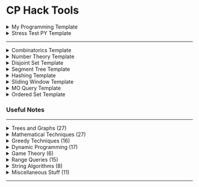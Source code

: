 # CP Hack Tools

<details markdown="1"> 
<summary> My Programming Template
</summary>

```cpp
#include <ext/pb_ds/assoc_container.hpp>
#include <bits/stdc++.h>

#define eb emplace_back
#define fi first 
#define se second 
#define mp make_pair
#define mt make_tuple
#define tm ((tl+tr)>>1)
#define INF (1<<62)
#define endl "\n"
#define mem(v,w) memset(v,w,sizeof(v))
#define sz(v) v.size()
#define all(v) v.begin(),v.end()
#define rall(v) v.rbegin(),v.rend()
#define ub upper_bound
#define lb lower_bound
#define vi vector<int>
#define si stack<int>
#define vvi vector<vector<int>>
#define setbits(v) __builtin_popcount(v)
#define setbitsll(v) __builtin_popcountll(v)
#define nth_element(s,n) *(s.find_by_order(n-1)) 
#define count_smaller(s,n) s.order_of_key(n)  
#define raffle_draw(l,r) uniform_int_distribution<int>(l,r)(prng)
#define log(...) cerr << __LINE__ << ": "; logger(#__VA_ARGS__,__VA_ARGS__)

using namespace std;
using namespace __gnu_pbds;

typedef long long ll;
typedef unsigned long long ull;
typedef pair<int,int> pii;
typedef pair<ll,ll> pll;
typedef tree<int, null_type, less<int>, rb_tree_tag, tree_order_statistics_node_update> ordered_set; //pbds

template <class T,class U> bool chmin(T &x, U y){ if(x>y){ x=y; return true; } return false; }
template <class T,class U> bool chmax(T &x, U y){ if(x<y){ x=y; return true; } return false; }

mt19937 prng(chrono::steady_clock::now().time_since_epoch().count()); // mersenne twister
const long double pi = acos(-1.0);
const int mod = 1e9+7;

/* logging utitlies */
template<typename ...Args>
void logger(string vars, Args&&... values){
	cerr << "[";
	cerr << vars << "] = ";
	string delimeter = "";
	cerr << "[";
		(..., (cerr <<  delimeter << values, delimeter=","));
	cerr << "]\n";
}

/* i/o stream utilities */
ostream& operator <<(ostream& out, pair<int,int> const& v){
    out << v.fi << "," << v.se; 
    return out; 
}

template<typename T>
ostream& operator <<(ostream& out, const vector<T>& v){
    for (const T& x: v) out << x << " "; 
    return out; 
}

template<typename T, typename S>
ostream& operator <<(ostream& out, const map<T,S>& v){
    for (auto& x: v) out << x.fi << "-->" << x.se; 
    return out; 
}

template<typename T>
ostream& operator <<(ostream& out, const set<T>& v){
    for (auto& x: v) cout << x << " ";
    return out;
}

template<typename T>
ostream& operator <<(ostream& out, const multiset<T>& v){
    for (auto& x: v) cout << x << " ";
    return out;
}

/* adhoc utilities */  
inline ll ceil_divide(ll a,ll b){   return (a+b-1)/b; }	

template <class T>
void remove_duplicates(vector<T> &v){ sort(all(v)); v.erase(unique(all(v)),v.end());}

string to_binary(ll v){
    if(!v) return "0";
    string s="";
    while (v>0){
        s += static_cast<char>(v%2 + '0');
        v/=2;
    }
    reverse(all(s));
    return s; 
    
}

int main(){
	
	std::ios::sync_with_stdio(false);
	cin.tie(0);

	#ifdef _INPUT
	freopen("input.txt", "r", stdin);
	#endif 

	return 0;
}
```

</details>



<details markdown="1">
<summary>Stress Test PY Template
</summary>

```py
import filecmp
import os
import random
import sys
import subprocess

my_solution = sys.argv[1]
test_solution = sys.argv[2]

my_solution_exe = my_solution.split(".cpp")[0]
test_solution_exe = test_solution.split(".cpp")[0]

input_file = "in.txt"
my_solution_out = "out1.txt"
test_solution_out = "out2.txt"

def generate_input_file():
    '''
            Write code here to generate the input file
            Tips:
                1. Use random.randint(l,r) : to generate random number between l...r
                2. Perm = list(range(1,n)) random.shuffle(Perm) : to generate a randome permutation
        '''
def test_case(i):
    generate_input_file()
    os.system(f"./{my_solution_exe} < {input_file} > {my_solution_out}")
    os.system(f"./{test_solution_exe} < {input_file} > {test_solution_out}")

    with open(my_solution_out, "r") as f:
        a = f.readline()
        a.rstrip()

    with open(test_solution_out, "r") as f:
        b = f.readline()
        b.rstrip()

    if a == b:
        print(f"Test {i} passed.")
    else:
        print("ERROR, match out1.txt and out2.txt.")
        sys.exit(0)

def run_commands(cmd):
    print(cmd)
    try:
        cmd = cmd.split(" ")
        subprocess.run(cmd, check=True)
    except subprocess.CalledProcessError as e:
        print ("Error:", e)

def compile_command(cpp_file):
    compilation_flags = "-Wall -Wextra -Wshadow -D_GLIBCXX_ASSERTIONS -DDEBUG -ggdb3 -fmax-errors=2 -fsanitize=address,undefined -std=c++17"
    exe_name = cpp_file.split(".cpp")[0]
    return f"g++ {compilation_flags} {exe_name} {cpp_file}"

if __name__ == '__main__':

    run_commands(compile_command(my_solution))
    run_commands(compile_command(test_solution))

    for i in range(1,10000):
        test_case(i)


```
</details>

---

<details markdown="1">
<summary>Combinatorics Template
</summary>


```cpp
inline int mul(int x,int y){    ll z = 1ll; z=z*x*y;   z%=mod; return (int)z; }
inline int add(int x,int y){    ll z = 0ll; z=z+x+y;   z%=mod; return (int)z; }
inline int sub(int x,int y){    ll z=0ll;   z=x+mod-y; z%=mod; return (int)z; }

inline int binpow(int x,int y){

    ll z = 1ll;
    while(y){
        if(y&1) z=mul(z,x);
        x = mul(x,x);
        y>>=1;
    }
    return (int)z;
}

inline int inv(int x){ return binpow(x,mod-2); }

const int N = 400004;
int fac[N], rfac[N];
void fasetup(){
	fac[0] = rfac[0] = 1;
	for(int i=1;i<N;i++) fac[i] = mul(fac[i-1],i);
	rfac[N-1] = inv(fac[N-1]);
	for(int i=N-2;i>0;i--) rfac[i] = mul(rfac[i+1], i+1);
} 

int choose(int n,int r){
	assert(n>=r);
	return mul(fac[n], mul(rfac[r],rfac[n-r])); 
}
```
</details>

<details markdown="1">  
<summary> Number Theory Template 
</summary>

```cpp
vector<int> p; 
int sieve [MAXN]; 
auto sievef = [&] (int MAXN) -> void {
    sieve[1] = 1;
    for (int i = 2; i < MAXN; i++){
        if (sieve[i]) continue;
        p.emplace_back (i); 
        for (int j = i; j < MAXN; j += i){
            if (!sieve[j]) sieve [j] = i; 
        }
    }
};

auto factor = [&](int n) -> vector<pii> {
    vector<pii> res;
    for (int &x : p){
        if (x * x > n) break;
        else if (n % x) continue;
        res.emplace_back (x, 0); 
        while (n % x == 0) {
            res.back().se++; 
            n /= x; 
        } 
    }
    if (n > 1) res.emplace_back (n, 1); 
    return res; 
};

vi divisors (int n) {
    vi d = {1};
    while (n > 1){
        int m = 0;
        int q = sieve[n];
        while (n % q == 0) { m++; n /= q; }
        int dsize = d.size();
        int pw = q; 
        for (int i = 0;i < m; i++) {
            for (int j = 0; j < dsize; j++) d.emplace_back (d[j] * pw);
            pw *= q;
        } 
    }
    return d; 
} 

```

</details>
	
	

<details markdown="1">
<summary>Disjoint Set Template
</summary>
	
```cpp
/* Usage: DSU S(n); S.unite (1, 2); S.totalSize(2); */

struct DSU {
	vector <int> par, size_;
	int biggest; 
	DSU (int n) : par (n+1), size_(n+1, 1), biggest(1) { 
		for (int i=0;i<=n;i++) { 
			par[i] = i;
			size_[i] = vis[i];
		}			
	}
	int root (int u) {
		if (par[u] == u) return u; 
		return par[u] = root (par[u]);
	}
	void unite (int u, int v){
		if (root(u) == root(v)) return; 
		if (rand() & 1) swap (u, v); 
		size_[root(v)] += size_[root(u)];
		par[root(u)] = v;
		chmax (biggest, size_[root(v)]);
	}
	int totalSize (int u) {
		return size_[root(u)]; 
	} 
};
```

</details>

<details markdown="1">
<summary> Segment Tree Template
</summary>

```cpp
/* 1-based segment tree template */
// $set : infinite, ST_MAX, Node constructor, combine code


const int ST_MAX = <>;
int _array[ST_MAX];
const int infinite = <>;

struct Node{
    // 0. add node variables and constructors 
    // int node_variables;
	int val;	
	Node () {
		val = infinite; 
	} 
	Node (int val) : val (val) {} 
};

int _n; // $ set _n 
class SegmentTree {
    public:
		
        Node *_t;
    public:
        
        SegmentTree (int n) {
            _n = n;
            _t = new Node[_n*6]; 
        }

        Node combine (Node lc, Node rc){
            Node res;
            /* 1. add your combine code along with empty node  */
			if (lc.val == infinite) return rc; 
			else if (rc.val == infinite) return lc; 
			int va = max (lc.val, rc.val);  
            return Node (va);
        }

        Node query (const int& l, const int& r, int v=1, int tl=1, int tr=_n){
            if (r<tl||l>tr) return Node (); 
            if (tl>=l && tr<=r) return _t[v]; 
            return combine (query(l, r, v<<1, tl, tm), 
                query(l, r, v<<1|1, tm+1, tr));
        }

        void build (int v=1, int tl=1, int tr=_n){
            if (tl==tr) _t[v] = Node(_array[tl]); 
            else {
                build (v<<1, tl, tm);
                build (v<<1|1, tm+1, tr); 
                _t[v] = combine (_t[v<<1], _t[v<<1|1]); 
            }
        }

        // point update 
        void update (const int& pos, const int& val, int v=1, int tl=1, int tr=_n){
            if (tl==tr) _t[v] = Node(val);  
            else {
                if (pos <= tm) update (pos, val, v<<1, tl, tm);
                else update (pos, val, v<<1|1, tm+1, tr); 
                _t[v] = combine (_t[v<<1], _t[v<<1|1]);  
            }
        }
};
/* Segment Tree tested*/
```
</details>

<details markdown="1">
<summary> Hashing Template 
</summary>

```cpp
struct HashInt {
	static const int mx=1e9+7, my=1e9+9;
	long long x, y;
	HashInt () = default;
	HashInt (long long x_) : x(x_), y(x_) {}
	HashInt (long long x_, long long y_) : x(x_), y(y_) {}
	HashInt operator + (const HashInt& other) const{
		HashInt tmp; 
		tmp.x = (x + other.x) % mx;
		tmp.y = (y + other.y) % my;
		return tmp;
	}
	HashInt operator - (const HashInt& other) const{
		HashInt tmp; 
		tmp.x = (mx + x - other.x) % mx;
		tmp.y = (my + y - other.y) % my; 		
		return tmp;
	}
	HashInt operator * (const HashInt& other) const{
		HashInt tmp; 
		tmp.x = (x * other.x) % mx;
		tmp.y = (y * other.y) % my; 		
		return tmp;
	}
	bool operator == (const HashInt& other) const{
		return x == other.x && y == other.y;
	}
	operator pair<long long ,long long> () const {
		return make_pair (x, y);
	}
}; 

namespace RollHash{
	const int P=239017, N_ = 9e5+4;
	HashInt p[N_], H[N_];
	<always call init before initializing test cases> 
	void init() { 
		p[0] = 1;
		for (int i=1;i<N_;i++){
			p[i] = p[i-1] * P; 
		}
	}
	void gen_hashes (const string& str){
		int n = str.size();
		H[0] = str[0];
		for (int i=1;i<n;i++){
			H[i] = H[i-1] * P + str[i];
		}
	}
		
	HashInt hasher (int l, int r) { return l ? H[r] - H[l-1] * p[r-l+1] : H[r]; }
};

using namespace RollHash;
```
</details>



<details markdown="1">
<summary> Sliding Window Template 
</summary>

```cpp
for(int l=0,r=-1;l<n;l++){ // left boundary of the sliding window
	r = max(r, l-1);
	while(r+1 < n){
		/* modify the window*/
		if extendible? 
			r++;
		else 
			/* rollback window  */ 
		break;

		if(chmax(max_length, r-l+1)){
			// record answer from window
		}
	}
	// modify window to delete left boundary to proceed to the next, l++ happens
}
```

</details>

<details markdown="1">
<summary> MO Query Template 
</summary>

```cpp
int B; 

struct Query{

	int l, r, idx; 
	pair<int, int> toPair () const {
		int b = l/B; 
		return {b, (b&1)?-r:r};
	}
	bool operator < (const Query& other) {
		return toPair () < other.toPair();
	}
};

long long curr = 0; 
void add (int); 
void remove (int);

void solve_offline (vector<Query> q) {
	sort (all(q));
	int currL = 1, currR = 1;
	add (arr[1]); 	
	for (int Q: q){
		int L,R,idx; 
		while (L < currL) add (arr[--currL]);	
		while (R > currR) add (arr[++currR]);
		while (L > currL) remove (arr[currL++]); 
		while (R < currR) remove (arr[currR--]);
		answer[idx] = curr;
	}
} 
```

</details>


<details markdown="1">
<summary> Ordered Set Template 
</summary>
	
```cpp
	struct RBTree { 
	typedef tree<pii, 
			null_type, 
			less<pii>,
			rb_tree_tag, 
			tree_order_statistics_node_update> ord;
	ord s;
	int _t;
	
	RBTree() {  
		_t = 0;
	}
	void emplace (int x) { s.insert ({x, ++_t});  }
	void erase (int x) { s.erase (s.lower_bound({x, 0})); }
	int less_than (int x) { return s.order_of_key({x, 0}); }
	int less_eq (int x) { return s.order_of_key({x+1, 0}); }
	int find_nth (int n) { 
		if (s.find_by_order(n) == s.end()) return -1;
		return s.find_by_order(n)->first;
	}
};	
```
</details>


### Useful Notes

---

<details markdown="1">
<summary>Trees and Graphs (27)
</summary>

---

[1. Cyclicity in undirected graph](graph/graph.md#a)

[2. Cyclicity in directed graph, coloring technique](graph/graph.md#b)

[3. All simple cycles in a undirected graph, w/o composite cycles](graph/graph.md#c)

[4. All tricks using union-find algorithm](graph/graph.md#d)

[5. Small to Large Trick, Merger Sets, a DSU trick](graph/dsu.md)

[6. Tarjan's algorithm to find articulation points, bridges](graph/graph.md#e)

[7. Finding transitive closure of a graph using Floyd Warshall](graph/graph.md#g)

[8. BFS on complement graph aka Pie for a Pie trick](graph/graph.md#h)

[9. All topological ordering](graph/graph.md#i)

[10. Kahn's algorithm for topological ordering](graph/graph.md#j)

[11. Maximal/Minimal Topological ordering](graph/graph.md#k)

[12. Floyd Warshall for finding shortest paths](graph/graph.md#l)

[13. Minimum Spanning Tree, Prim vs Kruskal](graph/graph.md#m)

[14. Dijkstra's shortest path algoritm for non-negative edges](graph/graph.md#o)

[15. Kth shortest path and ghostness in dikjstra's algorithm](graph/graph.md#o1)

[16. Use Bellman Ford for negative edge weights](graph/graph.md#p)

[17. Detect negative cycle using Bellman Ford](graph/graph.md#q)

[18. Shortest Cycle in undirected graph using BFS](graph/graph.md#q1)

[19. 0/1 BFS Trick](graph/graph.md#r)

[20. Strongly connected component aka SCC](graph/graph.md#s)

[21. Kosaraju's algorithm for condensed SCC](graph/graph.md#t)

[22. Finding centeroid a tree, subtree, cut tree](graph/centeroid.md)

[23. Euler Tour, relation between vertices, propagating tree](graph/euler-tour.md)

[24. Everything about Trie](graph/trie.md)

[25. Trie and binary MEX](graph/trie.md)

[26. Bit prefix Trie and XOR operations](graph/trie.md)

[27. Games on Trie](graph/trie.md)

</details>

<details markdown="1">
<summary>Mathematical Techniques (27)
</summary>

---
	
[1. Custom Ceil Function](math/math.md#a)

[2. Lazy Caterer](math/math.md#b) 

[3. Chinese Remainder Theorem](math/math.md#c) 

[4. Derangement](math/math.md#d) 

[5. Chicken Mcnugget Theorem](math/math.md#e) 

[6. Erdos Szekeres Theorem](math/math.md#f) 

[7. Cyclicity](math/math.md#g)

[8. Parity of Permutation](math/math.md#h) 

[9. Rank in Arbitrarty Bases](math/math.md#i) 

[10. Floyd Cycle](math/math.md#j) 

[11. Manhattern Trick](math/math.md#k) 

[12. Complexity of Euclid's dvision Lemma](math/math.md#o)

[13. Subsequence to Subarray Transformation Trick](math/math.md#l)

[14. Some properties of sum of absolute differences aka SAD](math/sad.md)

[15. How to solve diophantine equations](math/diophantine.md#a)

[16. Gaussian Elimination in GF(2), Max XOR Subsequence](math/gaussian-elimination.md)

[17. Euclid extended division algorithm for LCM/GCD](math/gcd-lcm.md)

[18. Catalan Number, Dyck Path](math/combinatorics.md#a)

[19. Inclusion Exclusion Principle](math/combinatorics.md#b)

[20. Prime Factorization, Sieve, Divisors of Large numbers](math/prime-factorization.md)

[21. Minimum Excludent aka MEX](math/mex.md)

[22. No. of Co-prime pairs](math/cses.md)

[23. Meet in the Middle aka MiTM](math/cses.md)

[24. Generating Functions](math/generating_functions.md)

[26. Difference Array, Sort, Repeat](math/math.md#p)

[27. Expected Value Problems](math/expected_value.md)

</details>

<details markdown="1">
<summary>
Greedy Techniques (16)
</summary>

---

[1. Minimum Increment Decrement to make array equal](greedy/adhoc_greedy.md)
	
[2. Largest Area in a Histogram using NGE](greedy/adhoc_greedy.md)

[3. Intermediate Value Property Trick](greedy/adhoc_greedy.md)

[4. Job Sequencing Problems](greedy/adhoc_greedy.md)

[5. A Nice Binary Search Trick](greedy/adhoc_greedy.md)

[6. Find frequency of element in a given range using upperbound, lowerbound](greedy/adhoc_greedy.md)

[7. All techniques using exchange arguments, powerful proving technique](greedy/exchange-arg.md)

[8. Invariance and Extremal Ideas](greedy/invariance.md)

[9. Generic sliding window algorithm](greedy/sliding-window.md)

[10. Comparing a subarray with a sliding window technique](greedy/sliding-window.md)

[11. Find closest pair, minimum euclidean distance](greedy/sweepline.md)

[12. Klee's algorithm for union of intersecting segments](greedy/sweepline.md)

[13. Intervals and Schedules](greedy/interval.md)

[14. UpperBound and LowerBound on Tuples](greedy/adhoc_greedy.md)

[15. Change of slope trick](greedy/adhoc_greedy.md)

[16. Linear Transformation trick](greedy/adhoc_greedy.md)

</details>


<details markdown="1">
<summary>Dynamic Programming (17)
</summary>

---

[1. Max Subarray Sum, Kadane's algorithm](dp/adhoc-dp.md)

[2. Max Subarray Product](dp/adhoc-dp.md)

[3. All variants of buy-sell share problems](dp/adhoc-dp.md)

[4. Bitmasking: Assigment Problem](dp/bitmask.md)

[5. Bitmasking: Held Karp for TSP like problem](dp/bitmask.md)

[6. Masking over Primes](dp/bitmask.md)

[7. Enumerating submasks](dp/bitmask.md)

[8. Profile DP, DP on broken pipes](dp/bitmask.md)

[9. All tricks in digit DP problems, including LCM trick, pair of numbers](dp/digit-dp.md)

[10. Divisibility problems using DP](dp/divisibility.md)

[11. Everything about IN-OUT dp on tree aka Rerooting technique, Tree Distances, Tree Matching](dp/dp-on-trees.md)

[12. Inclusion and Exclusion DP](dp/dp-on-trees.md)

[13. Solving any structural dp problems using kadane's approach](dp/dp_tricks.md)

[14. Subsequence & Substring comparison of two strings type problems](dp/subsequence_dp.md)

[15. Everything about Sieve of Eratosthenes, Prime Factorization, Harmonic Lemma](dp/sieve.md)

[16. Next Element Array technique used in various AND, OR, bitwise problems](dp/next-array.md)

[17. Matrix Exponentiation Trick](dp/matrixexpo.md)

</details>


<details markdown="1">
<summary>Game Theory (6)
</summary>
	
---

[1. Games on arbitrary graphs](games/games.md)

[2. NIM games](games/games.md)

[3. Sprague Grundy Theorem](games/games.md)

[4. Converting games to NIM forms using MEX](games/games.md)

[5. Strategize the game backward, Parity Tricks](games/games.md)

[6. Tag games on Trees, Graphs](games/games_on_graphs.md)

</details>


<details markdown="1">
<summary>Range Queries (15)
</summary>

---
	
[1. Binary Lifting, LCA of trees](range-queries/query.md)

[2. Fenwick Tree, 1D, 2D, difference array trick](range-queries/query.md)

[3. Sparse Table](range-queries/query.md)

[4. Segment Tree 1D, 2D, Lazy Propagation](range-queries/query.md)

[5. Merge Sort Tree](range-queries/query.md)

[6. Sqrt Decomposition](range-queries/query.md)

[7. Counting Inversions using Fenwick Tree](range-queries/query.md)

[8. Order Statistics using Fenwick Tree](range-queries/query.md)

[9. Classical Fenwick Tree application in DP, Coordinate Compression](range-queries/query.md)

[10. Segment Tree, Bit manipulation and Lazy propagation](range-queries/query.md)

[11. Get the nearest element from a given element in a range](range-queries/query.md)

[12. Ordered Statistics using PBDS](range-queries/ordered_sets.md)

[13. Interesting RMQ problems from SPOJ](range-queries/spoj-rmq-sprint.md)

[14. Some non-trivial ideas in RMQ/RSQ](range-queries/non-trivial-examples.md)

[15. MO's algorithm for RSQs and RMQs](range-queries/mo_query_trick.md)

</details>


<details markdown="1">
<summary>String Algorithms (8)
</summary>

---
	
[1. Minimum Palindromic Cuts](string/adhoc-strings.md)

[2. Scatter Palindromes](string/adhoc-strings.md)

[3. Distinct Subsequences](string/adhoc-strings.md)

[4. Don't be a Subsequences](string/adhoc-strings.md)

[5. KMP function, Z algorithm, periodicity of strings](string/kmp.md)

[6. Polynomial Hashing aka Rolling Hash](string/polyhash.md)

[7. Rabin Karp, Lexicographically minimal shift, double hashing](string/polyhash.md)

[8. Fun with Palindromes](string/palindrome.md#fun-with-palindromes)

</details>


<details markdown="1">
<summary>Miscellaneous Stuff (11)
</summary>

---

[1. K-Majority Voting algorithm aka Boyer-Moore](others/voting.md) 

[2. Some useful bit hacks, bitsets](others/bit-hacks.md)

[3. Bitset Magic and DP optimizations](others/bitsets.md)

[4. Minimum, Maximum XOR values of pair of numbers](others/classical_ideas.md)

[5. Coordinate Compression](others/coordinate-compression.md)

[6. Ternary Search for unimodal data](others/ternery-search.md)

[7. Some non-trivial tricks used in DP and Graphs](gym/weekly-algorithm-sheet)

[8. Some variants of Knapsack problem](others/knapsack.md)

[9. All about permutations, transpositions and inversion count](others/permutation.md)

[10. CF blog: Collection of little techniques](https://codeforces.com/blog/entry/100910)

[11. Contribution Technique](others/contribution_technique.md)

</details>

---



